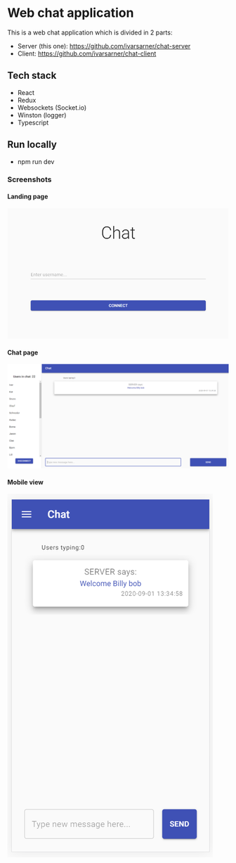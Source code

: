 # Web chat application

This is a web chat application which is divided in 2 parts:

- Server (this one): https://github.com/ivarsarner/chat-server
- Client: https://github.com/ivarsarner/chat-client

## Tech stack

- React
- Redux
- Websockets (Socket.io)
- Winston (logger)
- Typescript

## Run locally

- npm run dev

### Screenshots

#### Landing page

![Landingpage](/screenshots/chat_start.png)

#### Chat page

![Chatpage](/screenshots/chat_connected_large.png)

#### Mobile view

![Mobile](/screenshots/chat_connected_small.png)

